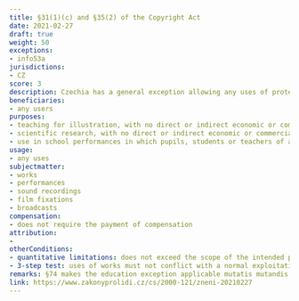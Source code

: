 ```yaml
---
title: §31(1)(c) and §35(2) of the Copyright Act
date: 2021-02-27
draft: true
weight: 50
exceptions: 
- info53a
jurisdictions:
- CZ
score: 3
description: Czechia has a general exception allowing any uses of protected materials in teaching or in scientific research (§31(1)(c)) and one exception allowing any uses of protected materials in school performances (§35(2)). Both exceptions are open to all users and none is subject to compensation.
beneficiaries:
- any users
purposes: 
- teaching for illustration, with no direct or indirect economic or commercial benefit
- scientific research, with no direct or indirect economic or commercial benefit
- use in school performances in which pupils, students or teachers of a school or educational establishment perform exclusively
usage:
- any uses
subjectmatter:
- works
- performances
- sound recordings
- film fixations
- broadcasts
compensation:
- does not require the payment of compensation
attribution: 
-
otherConditions: 
- quantitative limitations: does not exceed the scope of the intended purpose (general exception)
- 3-step test: uses of works must not conflict with a normal exploitation of the work and not unreasonably prejudice the legitimate interests of the author 
remarks: §74 makes the education exception applicable mutatis mutandis to performances and sound recordings; §78 makes the education exception applicable mutatis mutandis to performances and sound recordings; §82 makes the education exception applicable mutatis mutandis to film fixations; §86 makes the education exception applicable mutatis mutandis to broadcasts
link: https://www.zakonyprolidi.cz/cs/2000-121/zneni-20210227
---
```

